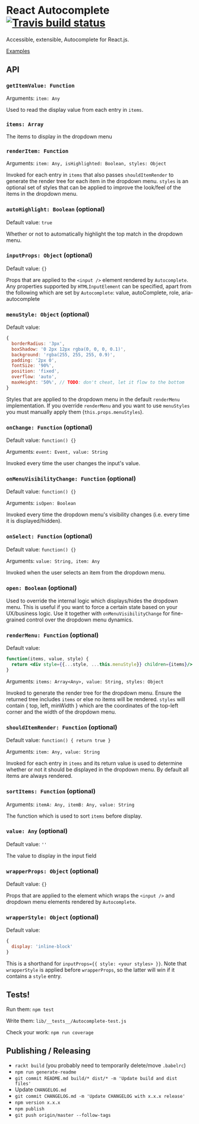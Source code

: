 # React Autocomplete [![Travis build status](https://travis-ci.org/reactjs/react-autocomplete.svg?branch=master)](https://travis-ci.org/reactjs/react-autocomplete/)

Accessible, extensible, Autocomplete for React.js.

[Examples](https://reactcommunity.org/react-autocomplete/)

## API

### `getItemValue: Function`
Arguments: `item: Any`

Used to read the display value from each entry in `items`.

### `items: Array`
The items to display in the dropdown menu

### `renderItem: Function`
Arguments: `item: Any, isHighlighted: Boolean, styles: Object`

Invoked for each entry in `items` that also passes `shouldItemRender` to
generate the render tree for each item in the dropdown menu. `styles` is
an optional set of styles that can be applied to improve the look/feel
of the items in the dropdown menu.

### `autoHighlight: Boolean` (optional)
Default value: `true`

Whether or not to automatically highlight the top match in the dropdown
menu.

### `inputProps: Object` (optional)
Default value: `{}`

Props that are applied to the `<input />` element rendered by
`Autocomplete`. Any properties supported by `HTMLInputElement` can be
specified, apart from the following which are set by `Autocomplete`:
value, autoComplete, role, aria-autocomplete

### `menuStyle: Object` (optional)
Default value:
```jsx
{
  borderRadius: '3px',
  boxShadow: '0 2px 12px rgba(0, 0, 0, 0.1)',
  background: 'rgba(255, 255, 255, 0.9)',
  padding: '2px 0',
  fontSize: '90%',
  position: 'fixed',
  overflow: 'auto',
  maxHeight: '50%', // TODO: don't cheat, let it flow to the bottom
}
```

Styles that are applied to the dropdown menu in the default `renderMenu`
implementation. If you override `renderMenu` and you want to use
`menuStyles` you must manually apply them (`this.props.menuStyles`).

### `onChange: Function` (optional)
Default value: `function() {}`

Arguments: `event: Event, value: String`

Invoked every time the user changes the input's value.

### `onMenuVisibilityChange: Function` (optional)
Default value: `function() {}`

Arguments: `isOpen: Boolean`

Invoked every time the dropdown menu's visibility changes (i.e. every
time it is displayed/hidden).

### `onSelect: Function` (optional)
Default value: `function() {}`

Arguments: `value: String, item: Any`

Invoked when the user selects an item from the dropdown menu.

### `open: Boolean` (optional)
Used to override the internal logic which displays/hides the dropdown
menu. This is useful if you want to force a certain state based on your
UX/business logic. Use it together with `onMenuVisibilityChange` for
fine-grained control over the dropdown menu dynamics.

### `renderMenu: Function` (optional)
Default value:
```jsx
function(items, value, style) {
  return <div style={{...style, ...this.menuStyle}} children={items}/>
}
```

Arguments: `items: Array<Any>, value: String, styles: Object`

Invoked to generate the render tree for the dropdown menu. Ensure the
returned tree includes `items` or else no items will be rendered.
`styles` will contain { top, left, minWidth } which are the coordinates
of the top-left corner and the width of the dropdown menu.

### `shouldItemRender: Function` (optional)
Default value: `function() { return true }`

Arguments: `item: Any, value: String`

Invoked for each entry in `items` and its return value is used to
determine whether or not it should be displayed in the dropdown menu.
By default all items are always rendered.

### `sortItems: Function` (optional)
Arguments: `itemA: Any, itemB: Any, value: String`

The function which is used to sort `items` before display.

### `value: Any` (optional)
Default value: `''`

The value to display in the input field

### `wrapperProps: Object` (optional)
Default value: `{}`

Props that are applied to the element which wraps the `<input />` and
dropdown menu elements rendered by `Autocomplete`.

### `wrapperStyle: Object` (optional)
Default value:
```jsx
{
  display: 'inline-block'
}
```

This is a shorthand for `inputProps={{ style: <your styles> }}`.
Note that `wrapperStyle` is applied before `wrapperProps`, so the latter
will win if it contains a `style` entry.



## Tests!

Run them:
`npm test`

Write them:
`lib/__tests__/Autocomplete-test.js`

Check your work:
`npm run coverage`

## Publishing / Releasing

* `rackt build` (you probably need to temporarily delete/move `.babelrc`)
* `npm run generate-readme`
* `git commit README.md build/* dist/* -m 'Update build and dist files'`
* Update `CHANGELOG.md`
* `git commit CHANGELOG.md -m 'Update CHANGELOG with x.x.x release'`
* `npm version x.x.x`
* `npm publish`
* `git push origin/master --follow-tags`
